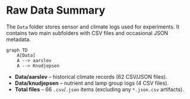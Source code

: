 # Raw Data Summary

The `Data` folder stores sensor and climate logs used for experiments. It contains two main subfolders with CSV files and occasional JSON metadata.

```mermaid
graph TD
    A[Data]
    A --> aarslev
    A --> Knudjepsen
```

- **Data/aarslev** – historical climate records (62 CSV/JSON files).
- **Data/knudjepsen** – nutrient and lamp group logs (4 CSV files).
- **Total files** – 66 `.csv`/`.json` items (excluding any `*.json.csv` artifacts).

